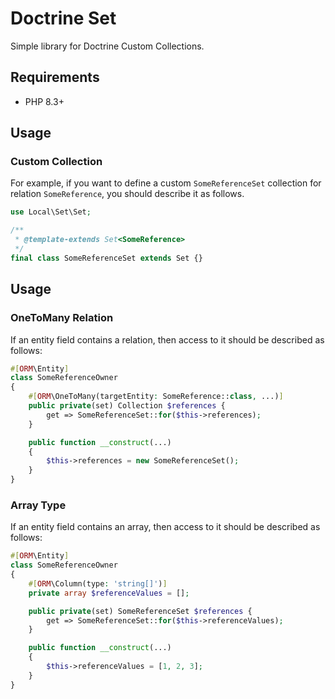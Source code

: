 # Doctrine Set

Simple library for Doctrine Custom Collections.

## Requirements

- PHP 8.3+

## Usage

### Custom Collection

For example, if you want to define a custom `SomeReferenceSet` collection for 
relation `SomeReference`, you should describe it as follows.

```php
use Local\Set\Set;

/**
 * @template-extends Set<SomeReference>
 */
final class SomeReferenceSet extends Set {}
```

## Usage

### OneToMany Relation

If an entity field contains a relation, then access to it 
should be described as follows:

```php
#[ORM\Entity]
class SomeReferenceOwner
{
    #[ORM\OneToMany(targetEntity: SomeReference::class, ...)]
    public private(set) Collection $references {
        get => SomeReferenceSet::for($this->references);
    }

    public function __construct(...)
    {
        $this->references = new SomeReferenceSet();
    }
}
```

### Array Type

If an entity field contains an array, then access to it
should be described as follows:

```php
#[ORM\Entity]
class SomeReferenceOwner
{
    #[ORM\Column(type: 'string[]')]
    private array $referenceValues = [];

    public private(set) SomeReferenceSet $references {
        get => SomeReferenceSet::for($this->referenceValues);
    }

    public function __construct(...)
    {
        $this->referenceValues = [1, 2, 3];
    }
}
```


